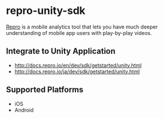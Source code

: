 # repro-unity-sdk
[Repro](https://repro.io/) is a mobile analytics tool that lets you have much deeper understanding of mobile app users with play-by-play videos.

## Integrate to Unity Application
- http://docs.repro.io/en/dev/sdk/getstarted/unity.html
- http://docs.repro.io/ja/dev/sdk/getstarted/unity.html

## Supported Platforms
- iOS
- Android
